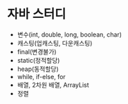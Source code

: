 # 자바 스터디

- 변수(int, double, long, boolean, char)
- 캐스팅(업캐스팅, 다운캐스팅)
- final(변경불가)
- static(정적할당)
- heap(동적할당)
- while, if-else, for
- 배열, 2차원 배열, ArrayList
- 정렬